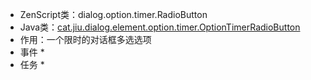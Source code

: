 * ZenScript类：dialog.option.timer.RadioButton
* Java类：[cat.jiu.dialog.element.option.timer.OptionTimerRadioButton]()
* 作用：一个限时的对话框多选选项
* 事件
    *
* 任务
    * 